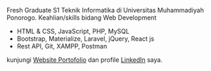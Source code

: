 Fresh Graduate S1 Teknik Informatika di Universitas Muhammadiyah Ponorogo. Keahlian/skills bidang Web Development

- HTML & CSS, JavaScript, PHP, MySQL
- Bootstrap, Materialize, Laravel, jQuery, React js
- Rest API, Git, XAMPP, Postman

kunjungi [Website Portofolio](https://rikiwidiantoro.github.io) dan profile [LinkedIn](https://linkedin.com/in/rikiwidiantoro/) saya.
